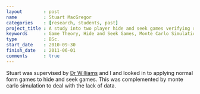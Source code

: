 ```yaml
---
layout        : post
name          : Stuart MacGregor
categories    : [research, students, past]
project_title : A study into two player hide and seek games verifying results from game theory using monte carlo simulation, with a particular application to anti-submarine warfare
keywords      : Game Theory, Hide and Seek Games, Monte Carlo Simulation
type          : BSc.
start_date    : 2010-09-30
finish_date   : 2011-06-01
comments      : true
---
```


Stuart was supervised by [Dr Williams](http://www.cardiff.ac.uk/maths/contactsandpeople/profiles/williamsje.html) and I and looked in to applying normal form games to hide and seek games. This was complemented by monte carlo simulation to deal with the lack of data.
